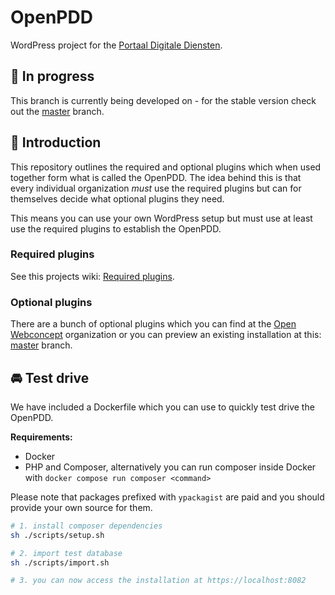 # OpenPDD

WordPress project for the [Portaal Digitale Diensten](https://openwebconcept.nl/bouwblokken/).

## 🚨 In progress

This branch is currently being developed on - for the stable version check out the [master](https://github.com/OpenWebconcept/openpdd/blob/master/) branch.

## 👋 Introduction

This repository outlines the required and optional plugins which when used together form what is called the OpenPDD.
The idea behind this is that every individual organization *must* use the required plugins but can for themselves decide what optional plugins they need.

This means you can use your own WordPress setup but must use at least use the required plugins to establish the OpenPDD.

### Required plugins

See this projects wiki: [Required plugins](https://github.com/OpenWebconcept/openpdd/wiki/Required-plugins).

### Optional plugins

There are a bunch of optional plugins which you can find at the [Open Webconcept](https://github.com/OpenWebconcept) organization or you can preview an existing installation at this: [master](https://github.com/OpenWebconcept/openpdd/blob/master/) branch.

## 🚘 Test drive

We have included a Dockerfile which you can use to quickly test drive the OpenPDD.

**Requirements:**

- Docker
- PHP and Composer, alternatively you can run composer inside Docker with `docker compose run composer <command>`

Please note that packages prefixed with `ypackagist` are paid and you should provide your own source for them.

```sh
# 1. install composer dependencies
sh ./scripts/setup.sh

# 2. import test database
sh ./scripts/import.sh

# 3. you can now access the installation at https://localhost:8082
```
